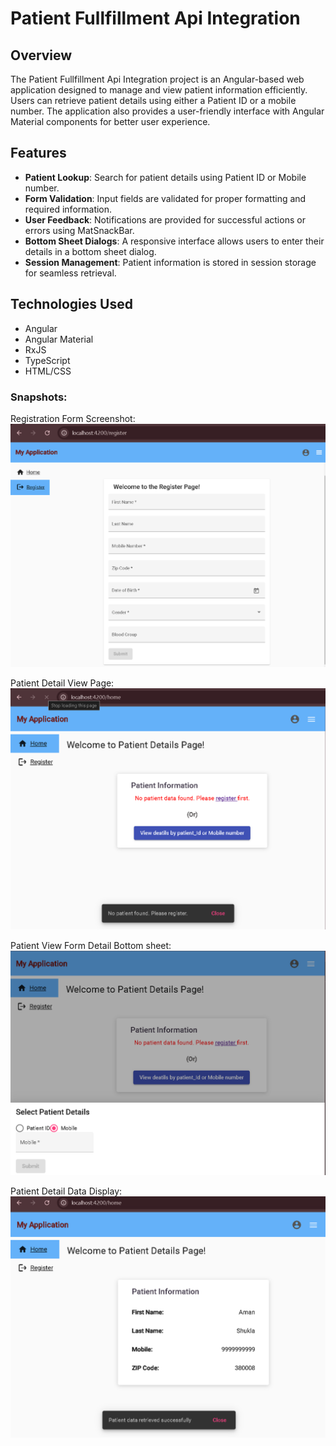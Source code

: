 # Patient Fullfillment Api Integration

## Overview

The Patient Fullfillment Api Integration project is an Angular-based web application designed to manage and view patient information efficiently. Users can retrieve patient details using either a Patient ID or a mobile number. The application also provides a user-friendly interface with Angular Material components for better user experience.

## Features

- **Patient Lookup**: Search for patient details using Patient ID or Mobile number.
- **Form Validation**: Input fields are validated for proper formatting and required information.
- **User Feedback**: Notifications are provided for successful actions or errors using MatSnackBar.
- **Bottom Sheet Dialogs**: A responsive interface allows users to enter their details in a bottom sheet dialog.
- **Session Management**: Patient information is stored in session storage for seamless retrieval.

## Technologies Used

- Angular
- Angular Material
- RxJS
- TypeScript
- HTML/CSS

### Snapshots:

Registration Form Screenshot:
![Registration Form Screenshot](image.png)

Patient Detail View Page:
![Patient Detail View Page](image-1.png)

Patient View Form Detail Bottom sheet:
![Patient View Form Detail Bottom sheet](image-2.png)

Patient Detail Data Display:
![Patient Detail Data Display](image-3.png)
